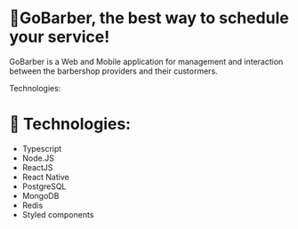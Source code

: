 # 📃GoBarber, the best way to schedule your service!

GoBarber is a Web and Mobile application for management and interaction between the barbershop providers and their custormers.

Technologies:

# 🚀 Technologies:
- Typescript
- Node.JS
- ReactJS
- React Native
- PostgreSQL
- MongoDB
- Redis
- Styled components
